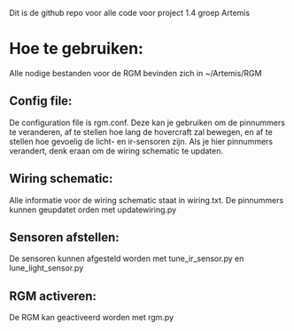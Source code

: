 Dit is de github repo voor alle code voor project 1.4 groep Artemis

# Hoe te gebruiken:

Alle nodige bestanden voor de RGM bevinden zich in ~/Artemis/RGM

## Config file:
De configuration file is rgm.conf. Deze kan je gebruiken om de pinnummers te veranderen, af te stellen hoe lang de hovercraft zal bewegen, en af te stellen hoe gevoelig de licht- en ir-sensoren zijn. Als je hier pinnummers verandert, denk eraan om de wiring schematic te updaten.

## Wiring schematic:
Alle informatie voor de wiring schematic staat in wiring.txt. De pinnummers kunnen geupdatet orden met updatewiring.py

## Sensoren afstellen:
De sensoren kunnen afgesteld worden met tune_ir_sensor.py en lune_light_sensor.py


## RGM activeren:
De RGM kan geactiveerd worden met rgm.py